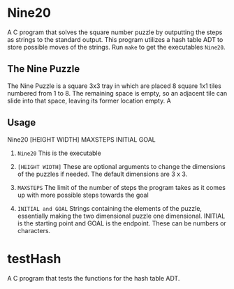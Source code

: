 # Nine20
A C program that solves the square number puzzle by outputting the steps as strings to the standard output. This program utilizes a hash table ADT to store possible moves of the strings. Run `make` to get the executables `Nine20`.

## The Nine Puzzle
The Nine Puzzle is a square 3x3 tray in which are placed 8 square 1x1 tiles numbered from 1 to 8.  The remaining space is empty, so an adjacent tile can slide into that space, leaving its former location empty. A

## Usage
Nine20 [HEIGHT WIDTH] MAXSTEPS INITIAL GOAL

1. `Nine20`
This is the executable

2. `[HEIGHT WIDTH]`
These are optional arguments to change the dimensions of the puzzles if needed. The default dimensions are 3 x 3.

3. `MAXSTEPS`
The limit of the number of steps the program takes as it comes up with more possible steps towards the goal

4. `INITIAL and GOAL`
Strings containing the elements of the puzzle, essentially making the two dimensional puzzle one dimensional. INITIAL is the starting point and GOAL is the endpoint. These can be numbers or characters.

# testHash
A C program that tests the functions for the hash table ADT.
